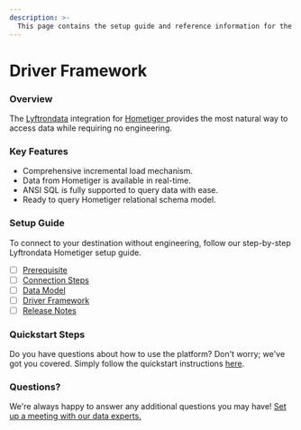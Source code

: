 ```yaml
---
description: >-
  This page contains the setup guide and reference information for the Hometiger source connector.
---
```


# Driver Framework

### Overview

The [Lyftrondata](https://www.lyftrondata.com/) integration for [Hometiger](https://www.lyftrondata.com/integration/hometiger/)[ ](https://www.lyftrondata.com/integration/hometiger/)provides the most natural way to access data while requiring no engineering.

### Key Features

* Comprehensive incremental load mechanism.
* Data from Hometiger is available in real-time.&#x20;
* ANSI SQL is fully supported to query data with ease.
* Ready to query Hometiger relational schema model.

### Setup Guide

To connect to your destination without engineering, follow our step-by-step Lyftrondata Hometiger setup guide.

* [ ] [Prerequisite](../../marketing-analytics/hometiger/prerequisite.md)
* [ ] [Connection Steps](../../marketing-analytics/hometiger/connection-steps.md)
* [ ] [Data Model](../../marketing-analytics/hometiger/data-model/)
* [ ] [Driver Framework](../../marketing-analytics/hometiger/driver-framework/)
* [ ] [Release Notes](../../marketing-analytics/hometiger/release-notes.md)

### Quickstart Steps

Do you have questions about how to use the platform? Don't worry; we've got you covered. Simply follow the quickstart instructions [here](../../../quickstart-steps.md).

### Questions? <a href="#questions" id="questions"></a>

We're always happy to answer any additional questions you may have! [Set up a meeting with our data experts.](https://www.lyftrondata.com/book-a-meeting/)


